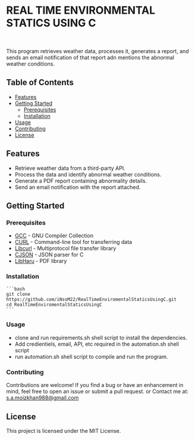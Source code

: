 <h1><Strong>REAL TIME ENVIRONMENTAL STATICS USING C</Strong></h1><br>

This program retrieves weather data, processes it, generates a report, and sends an email notification of that report adn mentions the abnormal weather conditions.

## Table of Contents

- [Features](#features)
- [Getting Started](#getting-started)
  - [Prerequisites](#prerequisites)
  - [Installation](#installation)
- [Usage](#usage)
- [Contributing](#contributing)
- [License](#license)

## Features

- Retrieve weather data from a third-party API.
- Process the data and identify abnormal weather conditions.
- Generate a PDF report containing abnormality details.
- Send an email notification with the report attached.

## Getting Started

### Prerequisites

- [GCC](https://gcc.gnu.org/) - GNU Compiler Collection
- [CURL](https://curl.se/) - Command-line tool for transferring data
- [Libcurl](https://curl.se/libcurl/) - Multiprotocol file transfer library
- [CJSON](https://github.com/DaveGamble/cJSON) - JSON parser for C
- [LibHaru](https://github.com/libharu/libharu) - PDF library

  
### Installation

    ```bash
    git clone https://github.com/iNsoM22/RealTimeEnviromentalStaticsUsingC.git 
    cd RealTimeEnviromentalStaticsUsingC
    ```

### Usage

- clone and run requirements.sh shell script to install the dependencies.
- Add credientiels, email, API, etc required in the automation.sh shell script
- run automation.sh shell script to compile and run the program.

### Contributing

Contributions are welcome! If you find a bug or have an enhancement in mind, feel free to open an issue or submit a pull request.
or Contact me at: s.a.moizkhan988@gmail.com

## License

This project is licensed under the MIT License.





